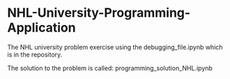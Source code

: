 # NHL-University-Programming-Application

The NHL university problem exercise using the debugging_file.ipynb which is in the repository.

The solution to the problem is called: programming_solution_NHL.ipynb

